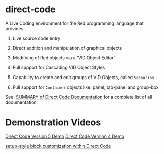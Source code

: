 
# direct-code

A Live Coding environment for the Red programming language that provides:

  

1) Live source code entry

2) Direct addition and manipulation of graphical objects

3) Modifying of Red objects via a 'VID Object Editor'

4) Full support for Cascading VID Object Styles

5) Capability to create and edit groups of VID Objects, called `Scenarios`

6) Full support for `Container` objects like: panel, tab-panel and group-box 

  

See: [SUMMARY of Direct Code Documentation](https://github.com/mikeyaunish/direct-code/blob/master/docs/SUMMARY.adoc) for a complete list of all documentation.

  

# Demonstration Videos
[Direct Code Version 5 Demo](https://youtu.be/frHJHPdqQko)
[Direct Code Version 4 Demo](https://www.youtube.com/watch?v=1DtwYz9eeoU)

[setup-style block customization within Direct Code](https://www.youtube.com/watch?v=Jfdt2EFkL3Q)
